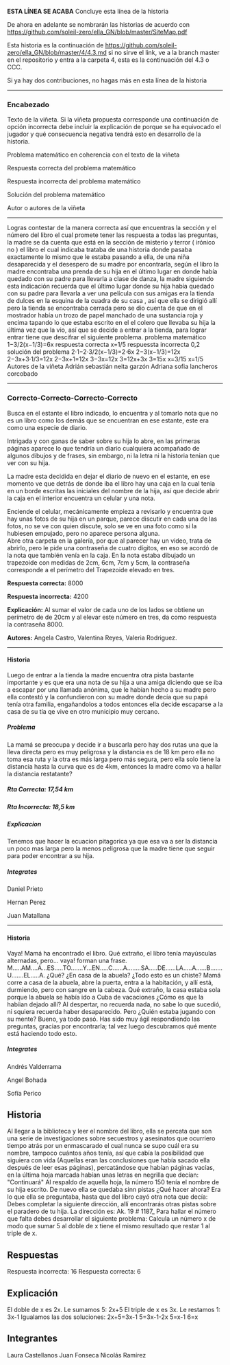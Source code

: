 **ESTA LÍNEA SE ACABA** Concluye esta línea de la historia

De ahora en adelante se nombrarán las historias de acuerdo con https://github.com/soleil-zero/ella_GN/blob/master/SiteMap.pdf

Esta historia es la continuación de https://github.com/soleil-zero/ella_GN/blob/master/4/4.3.md si no sirve el link, ve a la branch master en el repositorio y entra a la carpeta 4, esta es la continuación del 4.3 o CCC.

Si ya hay dos contribuciones, no hagas más en esta línea de la historia

**********************************************************************
### Encabezado

Texto de la viñeta. Si la viñeta propuesta corresponde una continuación de opción incorrecta debe incluir la explicación de porque se ha equivocado el jugador y qué consecuencia negativa tendrá esto en desarrollo de la historia.

Problema matemático en coherencia con el texto de la viñeta

Respuesta correcta del problema matemático

Respuesta incorrecta del problema matemático

Solución del problema matemático

Autor o autores de la viñeta
**********************************************************************
Logras contestar de la manera correcta así que encuentras la sección y el número del libro el cual promete tener las respuesta a todas las preguntas, la madre se da cuenta que está en la sección de misterio y terror ( irónico no ) el libro el cual indicaba trataba de una historia donde pasaba exactamente lo mismo que le estaba pasando a ella, de una niña desaparecida y el desespero de su madre por encontrarla, según el libro la madre encontraba una prenda de su hija en el último lugar en donde había quedado con su padre para llevarla a clase de danza, la madre siguiendo esta indicación recuerda que el último lugar donde su hija había quedado con su padre para llevarla a ver una película con sus amigas era la tienda de dulces en la esquina de la cuadra de su casa , así que ella se dirigió allí pero la tienda se encontraba cerrada pero se dio cuenta de que en el mostrador había un trozo de papel manchado de una sustancia roja y encima tapando lo que estaba escrito en el el colero que llevaba su hija la última vez que la vio, así que se decide a entrar a la tienda, para lograr entrar tiene que descifrar el siguiente problema.
problema matemático 
1−3/2(x−1/3)=6x
respuesta correcta 
x=1/5
respuessta incorrecta 
0,2
solución del problema 
2⋅1−2⋅3/2(x−1/3)=2⋅6x
2−3(x−1/3)=12x
2−3x+3⋅1/3=12x
2−3x+1=12x
3−3x=12x
3=12x+3x
3=15x
x=3/15
x=1/5
Autores de la viñeta 
Adrián sebastián neita garzón 
Adriana sofia lancheros corcobado 

****************************************************************************************************************

### Correcto-Correcto-Correcto-Correcto 

Busca en el estante el libro indicado, lo encuentra y al tomarlo nota que no es un libro como los demás que se encuentran en ese estante, este era como una especie de diario.

Intrigada y con ganas de saber sobre su hija lo abre, en las primeras páginas aparece lo que tendría un diario cualquiera acompañado de algunos dibujos y de frases, sin embargo, ni la letra ni la historia tenían que ver con su hija. 

La madre esta decidida en dejar el diario de nuevo en el estante, en ese momento ve que detrás de donde iba el libro hay una caja en la cual tenia en un borde escritas las iniciales del nombre de la hija, así que decide abrir la caja en el interior encuentra un celular y una nota. 

Enciende el celular, mecánicamente empieza a revisarlo y encuentra que hay unas fotos de su hija en un parque, parece discutir en cada una de las fotos, no se ve con quien discute, solo se ve en una foto como si la hubiesen empujado, pero no aparece persona alguna.   
Abre otra carpeta en la galería, por que al parecer hay un video, trata de abrirlo, pero le pide una contraseña de cuatro dígitos, en eso se acordó de la nota que también venía en la caja. En la nota estaba dibujado un trapezoide con medidas de 2cm, 6cm, 7cm y 5cm, la contraseña corresponde a el perímetro del Trapezoide elevado en tres.

**Respuesta correcta:** 8000

**Respuesta incorrecta:** 4200

**Explicación:** Al sumar el valor de cada uno de los lados se obtiene un perímetro de de 20cm y al elevar este número en tres, da como respuesta la contraseña 8000.

**Autores:** Angela Castro, Valentina Reyes, Valeria Rodriguez.
********************************************************************************************
#### Historia
Luego de entrar a la tienda la madre encuentra otra pista bastante importante y es que era una nota de su hija a una amiga diciendo que se iba a escapar por una llamada anónima, que le habían hecho a su madre pero ella contestó y la confundieron con su madre donde decía que su papá tenía otra familia, engañandolos a todos entonces ella decide escaparse a la casa de su tía qe vive en otro municipio muy cercano.
##### Problema
La mamá se preocupa y decide ir a buscarla pero hay dos rutas una que la lleva directa pero es muy peligrosa y la distancia es de 18 km pero ella  no toma esa ruta y la otra es más larga pero más segura, pero ella solo tiene la distancia hasta la curva que es de 4km, entonces la madre como va a hallar la distancia restatante? 
##### Rta Correcta: 17,54 km
##### Rta Incorrecta: 18,5 km
##### Explicacion
Tenemos que hacer la ecuacion pitagorica ya que esa va a ser la distancia un poco mas larga pero la menos peligrosa que la madre tiene que seguir para poder encontrar a su hija.
##### Integrates
Daniel Prieto

Hernan Perez

Juan Matallana

********************************************************************************************
#### Historia
Vaya! Mamá ha encontrado el libro. Qué extraño, el libro tenía mayúsculas alternadas, pero... vaya! forman una frase. M.....AM....Á...ES.....TO.......Y...EN.....C......A........SA.....DE......LA.....A......B.......U.......EL.....A.
¿Qué? ¿En casa de la abuela? ¿Todo esto es un chiste?
Mamá corre a casa de la abuela, abre la puerta, entra a la habitación, y allí está, durmiendo, pero con sangre en la cabeza. Qué extraño, la casa estaba sola porque la abuela se había ido a Cuba de vacaciones ¿Cómo es que la habíian dejado allí?
Al despertar, no recuerda nada, no  sabe lo que sucedió, ni squiera recuerda haber desaparecido. Pero ¿Quién estaba jugando con su mente? Bueno, ya todo pasó. Has sido muy ágil respondiendo las preguntas, gracias por encontrarla; tal vez luego descubramos qué mente está haciendo todo esto.

##### Integrates
Andrés Valderrama

Angel Bohada

Sofía Perico


## Historia
Al llegar a la biblioteca y leer el nombre del libro, ella se percata que son una serie de investigaciones sobre secuestros y asesinatos que ocurriero tiempo atrás por un enmascarado el cual nunca se supo cuál era su nombre, tampoco cuántos años tenía, así que cabía la posibilidad que siguiera con vida (Aquellas eran las conclusiones que había sacado ella después de leer esas páginas), percatándose que habían páginas vacías, en la última hoja marcada habían unas letras en negrilla que decían: "Continuará" Al respaldo de aquella hoja, la número 150 tenía el nombre de su hija escrito. De nuevo ella se quedaba sinn pistas ¿Qué hacer ahora? Era lo que ella se preguntaba, hasta que del libro cayó otra nota que decía: Debes completar la siguiente dirección, allí encontrarás otras pistas sobre el paradero de tu hija.
La dirección es: Ak. 19 # 1187_
Para hallar el número que falta debes desarrollar el siguiente problema: Calcula un número x de modo que sumar 5 al doble de x tiene el mismo resultado que restar 1 al triple de x.

## Respuestas
Respuesta incorrecta: 16
Respuesta correcta: 6

## Explicación
El doble de x es 2x. Le sumamos 5: 2x+5
El triple de x es 3x. Le restamos 1: 3x-1
Igualamos las dos soluciones:
2x+5=3x-1
5=3x-1-2x
5=x-1
6=x

## Integrantes
Laura Castellanos
Juan Fonseca
Nicolás Ramírez
